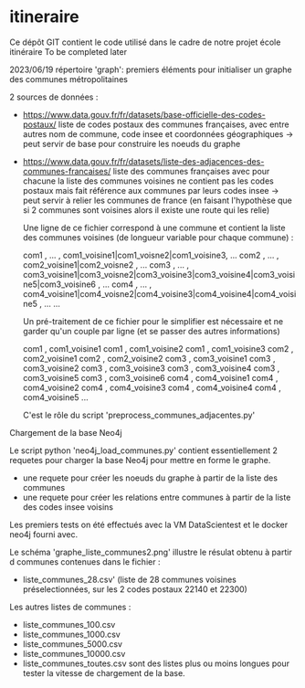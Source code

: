 # itineraire
Ce dépôt GIT contient le code utilisé dans le cadre de notre projet école itinéraire
To be completed later


2023/06/19
répertoire 'graph':
premiers éléments pour initialiser un graphe des communes métropolitaines

2 sources de données :

- https://www.data.gouv.fr/fr/datasets/base-officielle-des-codes-postaux/
  liste de codes postaux des communes françaises, avec entre autres nom de commune, code insee 
  et coordonnées géographiques
  -> peut servir de base pour construire les noeuds du graphe

- https://www.data.gouv.fr/fr/datasets/liste-des-adjacences-des-communes-francaises/
  liste des communes françaises avec pour chacune la liste des communes voisines
  ne contient pas les codes postaux mais fait référence aux communes par leurs codes insee
  -> peut servir à relier les communes de france 
  (en faisant l'hypothèse que si 2 communes sont voisines alors il existe une route qui les relie)
  
  Une ligne de ce fichier correspond à une commune et contient la liste des communes voisines 
  (de longueur variable pour chaque commune) :

    com1 , ... , com1_voisine1|com1_voisne2|com1_voisine3, ...
    com2 , ... , com2_voisine1|com2_voisne2 , ...
    com3 , ... , com3_voisine1|com3_voisne2|com3_voisine3|com3_voisine4|com3_voisine5|com3_voisine6 , ...
    com4 , ... , com4_voisine1|com4_voisne2|com4_voisine3|com4_voisine4|com4_voisine5 , ...
    ...

  Un pré-traitement de ce fichier pour le simplifier est nécessaire et ne garder qu'un couple par ligne
  (et se passer des autres informations)

    com1 , com1_voisine1
    com1 , com1_voisine2
    com1 , com1_voisine3
    com2 , com2_voisine1
    com2 , com2_voisine2
    com3 , com3_voisine1
    com3 , com3_voisine2
    com3 , com3_voisine3
    com3 , com3_voisine4
    com3 , com3_voisine5
    com3 , com3_voisine6
    com4 , com4_voisine1
    com4 , com4_voisine2
    com4 , com4_voisine3
    com4 , com4_voisine4
    com4 , com4_voisine5
    ...
 
    C'est le rôle du script 'preprocess_communes_adjacentes.py'


Chargement de la base Neo4j

Le script python 'neo4j_load_communes.py' contient essentiellement 2 requetes pour charger la base Neo4j 
pour mettre en forme le graphe.
- une requete pour créer les noeuds du graphe à partir de la liste des communes
- une requete pour créer les relations entre communes à partir de la liste des codes insee voisins

Les premiers tests on été effectués avec la VM DataScientest et le docker neo4j fourni avec. 

Le schéma 'graphe_liste_communes2.png' illustre le résulat obtenu à partir d  communes contenues dans le fichier :
- liste_communes_28.csv'
(liste de 28 communes voisines préselectionnées, sur les 2 codes postaux 22140 et 22300)

Les autres listes de communes :
- liste_communes_100.csv
- liste_communes_1000.csv
- liste_communes_5000.csv
- liste_communes_10000.csv
- liste_communes_toutes.csv
sont des listes plus ou moins longues pour tester la vitesse de chargement de la base. 
